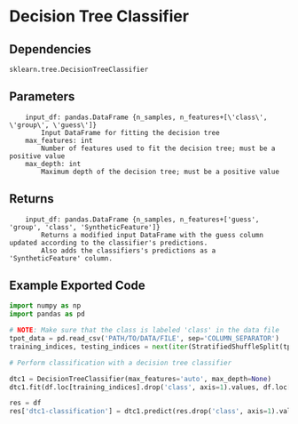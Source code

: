 # Decision Tree Classifier

## Dependencies 
    sklearn.tree.DecisionTreeClassifier

Parameters
----------
        input_df: pandas.DataFrame {n_samples, n_features+[\'class\', \'group\', \'guess\']}
            Input DataFrame for fitting the decision tree
        max_features: int
            Number of features used to fit the decision tree; must be a positive value
        max_depth: int
            Maximum depth of the decision tree; must be a positive value

Returns
-------
        input_df: pandas.DataFrame {n_samples, n_features+['guess', 'group', 'class', 'SyntheticFeature']}
            Returns a modified input DataFrame with the guess column updated according to the classifier's predictions.
            Also adds the classifiers's predictions as a 'SyntheticFeature' column.

Example Exported Code
---------------------

```Python
import numpy as np
import pandas as pd

# NOTE: Make sure that the class is labeled 'class' in the data file
tpot_data = pd.read_csv('PATH/TO/DATA/FILE', sep='COLUMN_SEPARATOR')
training_indices, testing_indices = next(iter(StratifiedShuffleSplit(tpot_data['class'].values, n_iter=1, train_size=0.75, test_size=0.25)))

# Perform classification with a decision tree classifier

dtc1 = DecisionTreeClassifier(max_features='auto', max_depth=None)
dtc1.fit(df.loc[training_indices].drop('class', axis=1).values, df.loc[training_indices, 'class'].values)

res = df
res['dtc1-classification'] = dtc1.predict(res.drop('class', axis=1).values)

```
